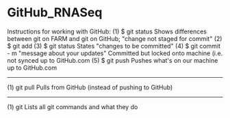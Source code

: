 #  GitHub_RNASeq
 

Instructions for working with GitHub:
(1) $ git status
	Shows differences between git on FARM and git on GitHub; "change not staged for commit"
(2) $ git add <filename> 
(3) $ git status
	States "changes to be committed"
(4) $ git commit - m "message about your updates" 
	Committed but locked onto machine (i.e. not synced up to GitHub.com
(5) $ git push
	Pushes what's on our machine up to GitHub.com


--------------------------------------------------------
(1) git pull
	Pulls from GitHub (instead of pushing to GitHub)

--------------------------------------------------------
(1) git
	Lists all git commands and what they do
